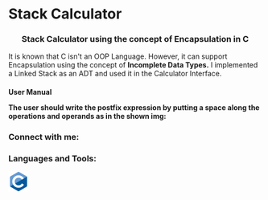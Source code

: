 # Stack Calculator
<h3 align="center">Stack Calculator using the concept of Encapsulation in C</h3>
<p>  It is known that C isn't an OOP Language. However, it can support Encapsulation using the concept of <b>Incomplete Data Types.</b> I implemented a Linked Stack as an ADT and used it in the Calculator Interface.
</p>
<h4>User Manual</h>
<p> The user should write the postfix expression by putting a space along the operations and operands as in the shown img:

</p>
<h3 align="left">Connect with me:</h3>
<p align="left">
</p>

<h3 align="left">Languages and Tools:</h3>
<p align="left"> <a href="https://www.cprogramming.com/" target="_blank" rel="noreferrer"> <img src="https://raw.githubusercontent.com/devicons/devicon/master/icons/c/c-original.svg" alt="c" width="40" height="40"/> </a> </p>
